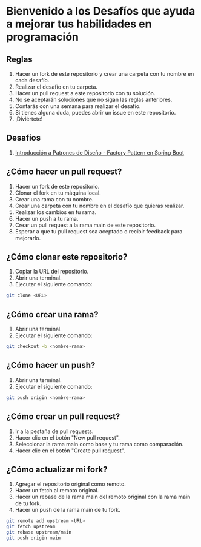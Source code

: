 # Bienvenido a los Desafíos que ayuda a mejorar tus habilidades en programación

## Reglas

1. Hacer un fork de este repositorio y crear una carpeta con tu nombre en cada desafío.
2. Realizar el desafío en tu carpeta.
3. Hacer un pull request a este repositorio con tu solución.
4. No se aceptarán soluciones que no sigan las reglas anteriores.
5. Contarás con una semana para realizar el desafío.
6. Si tienes alguna duda, puedes abrir un issue en este repositorio.
7. ¡Diviértete!

## Desafíos
1. [Introducción a Patrones de Diseño - Factory Pattern en Spring Boot](/Desafio%201/README.md)

## ¿Cómo hacer un pull request?
1. Hacer un fork de este repositorio.
2. Clonar el fork en tu máquina local.
3. Crear una rama con tu nombre.
4. Crear una carpeta con tu nombre en el desafío que quieras realizar.
5. Realizar los cambios en tu rama.
6. Hacer un push a tu rama.
7. Crear un pull request a la rama main de este repositorio.
8. Esperar a que tu pull request sea aceptado o recibir feedback para mejorarlo.

## ¿Cómo clonar este repositorio?
1. Copiar la URL del repositorio.
2. Abrir una terminal.
3. Ejecutar el siguiente comando:
```bash
git clone <URL>
```

## ¿Cómo crear una rama?
1. Abrir una terminal.
2. Ejecutar el siguiente comando:
```bash
git checkout -b <nombre-rama>
```

## ¿Cómo hacer un push?
1. Abrir una terminal.
2. Ejecutar el siguiente comando:
```bash
git push origin <nombre-rama>
```

## ¿Cómo crear un pull request?
1. Ir a la pestaña de pull requests.
2. Hacer clic en el botón "New pull request".
3. Seleccionar la rama main como base y tu rama como comparación.
4. Hacer clic en el botón "Create pull request".

## ¿Cómo actualizar mi fork?
1. Agregar el repositorio original como remoto.
2. Hacer un fetch al remoto original.
3. Hacer un rebase de la rama main del remoto original con la rama main de tu fork.
4. Hacer un push de la rama main de tu fork.
```bash
git remote add upstream <URL>
git fetch upstream
git rebase upstream/main
git push origin main
```


